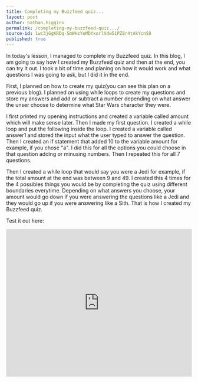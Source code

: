 ```yaml
---
title: Completing my Buzzfeed quiz...
layout: post
author: nathan.higgins
permalink: /completing-my-buzzfeed-quiz.../
source-id: 1wc3jGgKRDq-SmWHzYuMDYxorlVdw51PZ8r4tAkYcnS8
published: true
---
```

In today's lesson, I managed to complete my Buzzfeed quiz. In this blog, I am going to say how I created my Buzzfeed quiz and then at the end, you can try it out. I took a bit of time and planing on how it would work and what questions I was going to ask, but I did it in the end.

First, I planned on how to create my quiz(you can see this plan on a previous blog). I planned on using while loops to create my questions and store my answers and add or subtract a number depending on what answer the unser choose to determine what Star Wars character they were.

I first printed my opening instructions and created a variable called amount which will make sense later. Then I made my first question. I created a while loop and put the following inside the loop. I created a variable called answer1 and stored the input what the user typed to answer the question. Then I created an if statement that added 10 to the variable amount for example, if you chose "a". I did this for all the options you could choose in that question adding or minusing numbers. Then I repeated this for all 7 questions.

Then I created a while loop that would say you were a Jedi for example, if the total amount at the end was between 9 and 49. I created this 4 times for the 4 possibles things you would be by completing the quiz using different boundaries everytime. Depending on what answers you choose, your amount would go down if you were answering the questions like a Jedi and they would go up if you were answering like a Sith. That is how I created my Buzzfeed quiz.

Test it out here:

<iframe height="400px" width="100%" src="https://repl.it/@nathanhiggins/My-Buzzfeed-Quiz?lite=true" scrolling="no" frameborder="no" allowtransparency="true" allowfullscreen="true" sandbox="allow-forms allow-pointer-lock allow-popups allow-same-origin allow-scripts allow-modals"></iframe>
